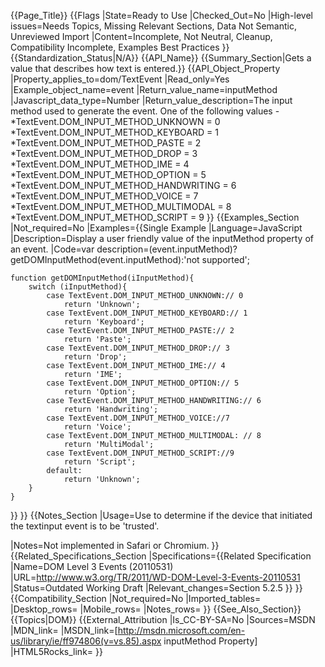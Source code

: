 {{Page_Title}}
{{Flags
|State=Ready to Use
|Checked_Out=No
|High-level issues=Needs Topics, Missing Relevant Sections, Data Not Semantic, Unreviewed Import
|Content=Incomplete, Not Neutral, Cleanup, Compatibility Incomplete, Examples Best Practices
}}
{{Standardization_Status|N/A}}
{{API_Name}}
{{Summary_Section|Gets a value that describes how text is entered.}}
{{API_Object_Property
|Property_applies_to=dom/TextEvent
|Read_only=Yes
|Example_object_name=event
|Return_value_name=inputMethod
|Javascript_data_type=Number
|Return_value_description=The input method used to generate the event.
One of the following values -
*TextEvent.DOM_INPUT_METHOD_UNKNOWN       = 0
*TextEvent.DOM_INPUT_METHOD_KEYBOARD      = 1
*TextEvent.DOM_INPUT_METHOD_PASTE         = 2
*TextEvent.DOM_INPUT_METHOD_DROP          = 3
*TextEvent.DOM_INPUT_METHOD_IME           = 4
*TextEvent.DOM_INPUT_METHOD_OPTION        = 5
*TextEvent.DOM_INPUT_METHOD_HANDWRITING   = 6
*TextEvent.DOM_INPUT_METHOD_VOICE         = 7
*TextEvent.DOM_INPUT_METHOD_MULTIMODAL    = 8
*TextEvent.DOM_INPUT_METHOD_SCRIPT        = 9
}}
{{Examples_Section
|Not_required=No
|Examples={{Single Example
|Language=JavaScript
|Description=Display a user friendly value of the inputMethod property of an event.
|Code=var description=(event.inputMethod)?getDOMInputMethod(event.inputMethod):'not supported';

    function getDOMInputMethod(iInputMethod){
    	switch (iInputMethod){
    		case TextEvent.DOM_INPUT_METHOD_UNKNOWN:// 0
    			return 'Unknown';
    		case TextEvent.DOM_INPUT_METHOD_KEYBOARD:// 1
    			return 'Keyboard';
    		case TextEvent.DOM_INPUT_METHOD_PASTE:// 2
    			return 'Paste';
    		case TextEvent.DOM_INPUT_METHOD_DROP:// 3
    			return 'Drop';
    		case TextEvent.DOM_INPUT_METHOD_IME:// 4
    			return 'IME';
    		case TextEvent.DOM_INPUT_METHOD_OPTION:// 5
    			return 'Option';
    		case TextEvent.DOM_INPUT_METHOD_HANDWRITING:// 6
    			return 'Handwriting';
    		case TextEvent.DOM_INPUT_METHOD_VOICE://7
    			return 'Voice';
    		case TextEvent.DOM_INPUT_METHOD_MULTIMODAL: // 8
    			return 'MultiModal';
    		case TextEvent.DOM_INPUT_METHOD_SCRIPT://9
    			return 'Script';
    		default:
    			return 'Unknown';
    	}
    }

}}
}}
{{Notes_Section
|Usage=Use to determine if the device that initiated the textinput event is to be 'trusted'.

|Notes=Not implemented in Safari or Chromium.
}}
{{Related_Specifications_Section
|Specifications={{Related Specification
|Name=DOM Level 3 Events (20110531)
|URL=http://www.w3.org/TR/2011/WD-DOM-Level-3-Events-20110531
|Status=Outdated Working Draft
|Relevant_changes=Section 5.2.5
}}
}}
{{Compatibility_Section
|Not_required=No
|Imported_tables=
|Desktop_rows=
|Mobile_rows=
|Notes_rows=
}}
{{See_Also_Section}}
{{Topics|DOM}}
{{External_Attribution
|Is_CC-BY-SA=No
|Sources=MSDN
|MDN_link=
|MSDN_link=[http://msdn.microsoft.com/en-us/library/ie/ff974806(v=vs.85).aspx inputMethod Property]
|HTML5Rocks_link=
}}